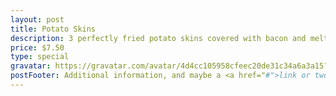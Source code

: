 ```yaml
---
layout: post
title: Potato Skins
description: 3 perfectly fried potato skins covered with bacon and melty cheese.
price: $7.50
type: special
gravatar: https://gravatar.com/avatar/4d4cc105958cfeec20de31c34a6a3a15?s=150
postFooter: Additional information, and maybe a <a href="#">link or two</a>
---
```



